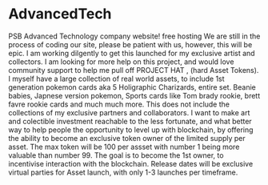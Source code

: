 # AdvancedTech
PSB Advanced Technology company website! free hosting 
We are still in the process of coding our site, please be patient with us, however, this will be epic. I am working dilgently to get this launched for my exclusive artist and collectors. I am looking for more help on this project, and would love community support to help me pull off PROJECT HAT , (hard Asset Tokens). I myself have a large collection of real world assets, to include 1st generation pokemon cards aka 5 Holigraphic Charizards, entire set. Beanie babies, Japnese version pokemon, Sports cards like Tom brady rookie, brett favre rookie cards and much much more. This does not include the collections of my exclusive partners and collaborators. I want to make art and colectible investment reachable to the less fortunate, and what better way to help people the opportunity to level up with blockchain, by offering the ability to become an exclusive token owner of the limited supply per asset. The max token will be 100 per assset with number 1 being more valuable than number 99. The goal is to become the 1st owner, to incentivise interaction with the blockchain. Release dates will be exclusive virtual parties for Asset launch, with only 1-3 launches per timeframe. 

